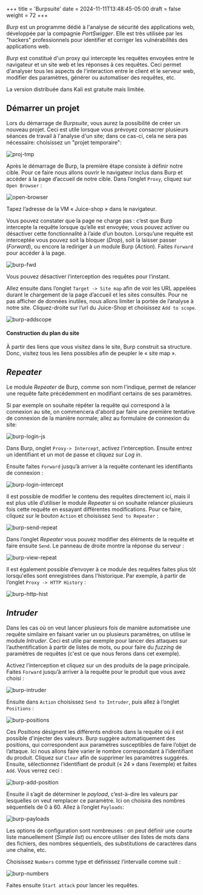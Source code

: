 +++
title = 'Burpsuite'
date = 2024-11-11T13:48:45-05:00
draft = false
weight = 72
+++

_Burp_ est un programme dédié à l'analyse de sécurité des applications web, développée par la compagnie _PortSwigger_. Elle est très utilisée par les "hackers" professionnels pour identifier et corriger les vulnérabilités des applications web. 

_Burp_ est constitué d'un proxy qui intercepte les requêtes envoyées entre le navigateur et un site web et les réponses à ces requêtes. Ceci permet d'analyser tous les aspects de l'interaction entre le client et le serveur web, modifier des paramètres, générer ou automatiser des requêtes, etc.

La version distribuée dans Kali est gratuite mais limitée.


## Démarrer un projet

Lors du démarrage de _Burpsuite_, vous aurez la possibilité de créer un nouveau projet. Ceci est utile lorsque vous prévoyez consacrer plusieurs séances de travail à l'analyse d'un site; dans ce cas-ci, cela ne sera pas nécessaire: choisissez un "projet temporaire":

![proj-tmp](/420-513/images/burp-temp.png)

Après le démarrage de Burp, la première étape consiste à définir notre cible. Pour ce faire nous allons ouvrir le navigateur inclus dans Burp et accéder à la page d’accueil de notre cible. Dans l’onglet `Proxy`, cliquez sur `Open Browser` :

![open-browser](/420-513/images/open-browser.png?classes=border)

Tapez l’adresse de la VM « Juice-shop » dans le navigateur. 

Vous pouvez constater que la page ne charge pas : c’est que Burp intercepte la requête lorsque qu’elle est envoyée; vous pouvez activer ou désactiver cette fonctionnalité à l’aide d’un bouton. Lorsqu’une requête est interceptée vous pouvez soit la bloquer (_Drop_), soit la laisser passer (_Forward_), ou encore la rediriger à un module Burp (_Action_). Faites `Forward` pour accéder à la page.

![burp-fwd](/420-513/images/burp-fwd.png?classes=border)

Vous pouvez désactiver l’interception des requêtes pour l’instant.

Allez ensuite dans l’onglet `Target -> Site map` afin de voir les URL appelées durant le chargement de la page d’accueil et les sites consultés. Pour ne pas afficher de données inutiles, nous allons limiter la portée de l’analyse à notre site. Cliquez-droite sur l’url du Juice-Shop et choisissez `Add to scope`.

![burp-addscope](/420-513/images/burp-addscope.png?classes=border)

#### Construction du plan du site
À partir des liens que vous visitez dans le site, Burp construit sa structure. Donc, visitez tous les liens possibles afin de peupler le « site map ».


## _Repeater_


Le module _Repeater_ de Burp, comme son nom l'indique, permet de relancer une requête faite précédemment en modifiant certains de ses paramètres. 

Si par exemple on souhaite répéter la requête qui correspond à la connexion au site, on commencera d'abord par faire une première tentative de connexion de la manière normale; allez au formulaire de connexion du site:

![burp-login-js](/420-513/images/burp-login-js.png?classes=border)

Dans Burp, onglet `Proxy-> Intercept`, activez l’interception. Ensuite entrez un identifiant et un mot de passe et cliquez sur _Log in_.

Ensuite faites `Forward` jusqu’à arriver à la requête contenant les identifiants de connexion :

![burp-login-intercept](/420-513/images/burp-login-intercept.png?classes=border)

Il est possible de modifier le contenu des requêtes directement ici, mais il est plus utile d’utiliser le module _Repeater_ si on souhaite relancer plusieurs fois cette requête en essayant différentes modifications. Pour ce faire, cliquez sur le bouton `Action` et choisissez `Send to Repeater` :

![burp-send-repeat](/420-513/images/burp-send-repeat.png?classes=border)

Dans l’onglet _Repeater_ vous pouvez modifier des éléments de la requête et faire ensuite `Send`. Le panneau de droite montre la réponse du serveur :

![burp-view-repeat](/420-513/images/burp-view-repeat.png?classes=border)

Il est également possible d’envoyer à ce module des requêtes faites plus tôt lorsqu'elles sont enregistrées dans l'historique. Par exemple, à partir de l’onglet `Proxy -> HTTP History` :

![burp-http-hist](/420-513/images/burp-http-hist.png?classes=border)


## _Intruder_


Dans les cas où on veut lancer plusieurs fois de manière automatisée une requête similaire en faisant varier un ou plusieurs paramètres, on utilise le module _Intruder_. Ceci est utile par exemple pour lancer des attaques sur l’authentification à partir de listes de mots, ou pour faire du _fuzzing_ de paramètres de requêtes (c'est ce que nous ferons dans cet exemple).

Activez l’interception et cliquez sur un des produits de la page principale. Faites `Forward` jusqu’à arriver à la requête pour le produit que vous avez choisi :

![burp-intruder](/420-513/images/burp-intruder.png?classes=border)

Ensuite dans `Action` choisissez `Send to Intruder`, puis allez à l’onglet `Positions` :

![burp-positions](/420-513/images/burp-positions.png?classes=border)

Ces _Positions_ désignent les différents endroits dans la requête où il est possible d'injecter des valeurs. Burp suggère automatiquement des positions, qui correspondent aux paramètres susceptibles de faire l’objet de l’attaque. Ici nous allons faire varier le nombre correspondant à l’identifiant du produit. Cliquez sur `Clear` afin de supprimer les paramètres suggérés. Ensuite, sélectionnez l’identifiant de produit (« 24 » dans l’exemple) et faites `Add`. Vous verrez ceci :

![burp-add-position](/420-513/images/burp-add-position.png?classes=border)

Ensuite il s’agit de déterminer le _payload_, c’est-à-dire les valeurs par lesquelles on veut remplacer ce paramètre. Ici on choisira des nombres séquentiels de 0 à 60. Allez à l’onglet `Payloads`:

![burp-payloads](/420-513/images/burp-payloads.png?classes=border)

Les options de configuration sont nombreuses : on peut définir une courte liste manuellement (_Simple list_) ou encore utiliser des listes de mots dans des fichiers, des nombres séquentiels, des substitutions de caractères dans une chaîne, etc.

Choisissez `Numbers` comme type et définissez l’intervalle comme suit :

![burp-numbers](/420-513/images/burp-numbers.png?classes=border)

Faites ensuite `Start attack` pour lancer les requêtes.